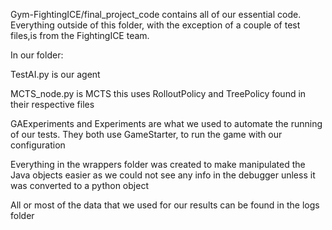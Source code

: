 Gym-FightingICE/final_project_code contains all of our essential code. Everything outside of this folder, with the exception of a couple of test files,is from the FightingICE team. 

In our folder:

TestAI.py is our agent

MCTS_node.py is MCTS this uses RolloutPolicy and TreePolicy found in their respective files

GAExperiments and Experiments are what we used to automate the running of our tests. They both use GameStarter, to run the game with our configuration

Everything in the wrappers folder was created to make manipulated the Java objects easier as we could not see any info in the debugger unless it was converted to a python object

All or most of the data that we used for our results can be found in the logs folder